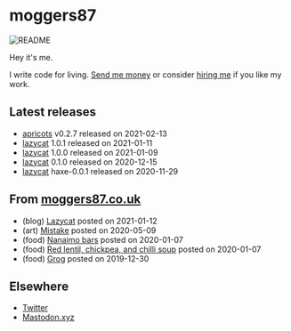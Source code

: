 
# moggers87

![README](https://github.com/moggers87/moggers87/workflows/Update%20README/badge.svg)

Hey it's me.

I write code for living. [Send me money](https://ko-fi.com/moggers87) or
consider [hiring me](vlgi.space) if you like my work.

## Latest releases

- <a href="https://github.com/moggers87/apricots">apricots</a> v0.2.7 released on 2021-02-13
- <a href="https://github.com/moggers87/lazycat">lazycat</a> 1.0.1 released on 2021-01-11
- <a href="https://github.com/moggers87/lazycat">lazycat</a> 1.0.0 released on 2021-01-09
- <a href="https://github.com/moggers87/lazycat">lazycat</a> 0.1.0 released on 2020-12-15
- <a href="https://github.com/moggers87/lazycat">lazycat</a> haxe-0.0.1 released on 2020-11-29

## From [moggers87.co.uk](https://moggers87.co.uk)

- (blog) <a href="https://moggers87.co.uk/blog/lazycat">Lazycat</a> posted on 2021-01-12
- (art) <a href="https://moggers87.co.uk/art/mistake">Mistake</a> posted on 2020-05-09
- (food) <a href="https://moggers87.co.uk/food/nanaimo-bars">Nanaimo&nbsp;bars</a> posted on 2020-01-07
- (food) <a href="https://moggers87.co.uk/food/lentil-chickpea-chilli-soup">Red lentil, chickpea, and chilli&nbsp;soup</a> posted on 2020-01-07
- (food) <a href="https://moggers87.co.uk/food/grog">Grog</a> posted on 2019-12-30

## Elsewhere

- [Twitter](https://twitter.com/moggers87)
- [Mastodon.xyz](https://mastodon.xyz/moggers87)

